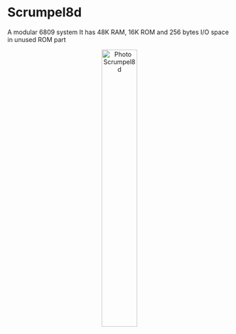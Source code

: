 # Scrumpel8d
A modular 6809 system
It has 48K RAM, 16K ROM and 256 bytes I/O space in unused ROM part

<p align='center'>
<img alt='Photo Scrumpel8d' src=fotoscrumpel8d.jpg?raw=true' title='A build Scrumpel 8d' width='40%'>
</p>
<p align='center'>

